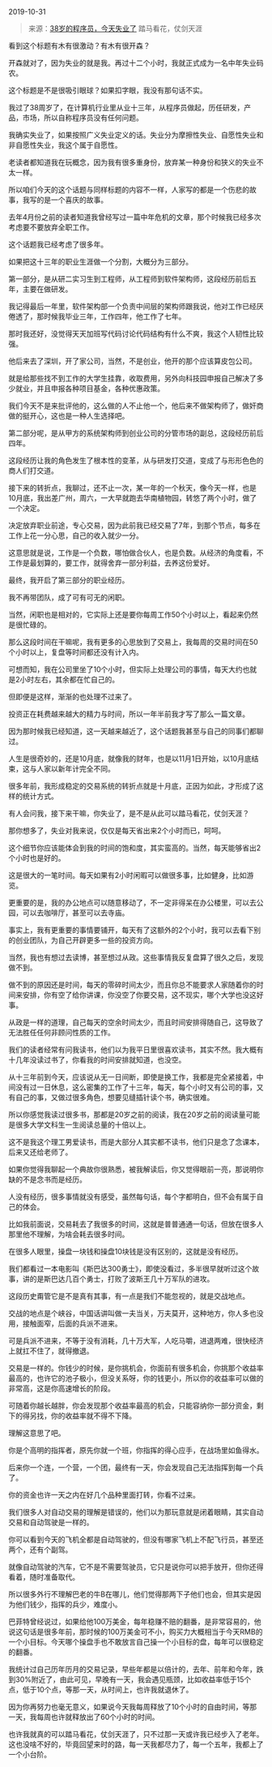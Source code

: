 2019-10-31

> 来源：[38岁的程序员，今天失业了](http://mp.weixin.qq.com/s?__biz=MzU0MjYwNDU2Mw==&mid=2247487527&idx=1&sn=eefad121f85ee204c92693dc934b063a&chksm=fb197c5bcc6ef54db5dd612a30a7622a342d8a014a8ab995f16fab952783930b109081840f95&scene=27#wechat_redirect)
> 踏马看花，仗剑天涯

看到这个标题有木有很激动？有木有很开森？

  

开森就对了，因为失业的就是我。再过十二个小时，我就正式成为一名中年失业码农。

  

这个标题是不是很吸引眼球？如果扣字眼，我没有那句话不实。  

  

我过了38周岁了，在计算机行业里从业十三年，从程序员做起，历任研发，产品，市场，所以自称程序员没有任何问题。

  

我确实失业了，如果按照广义失业定义的话。失业分为摩擦性失业、自愿性失业和非自愿性失业，我这个属于自愿性。

  

老读者都知道我在玩概念，因为我有很多重身份，放弃某一种身份和狭义的失业不太一样。  

  

所以咱们今天的这个话题与同样标题的内容不一样，人家写的都是一个伤悲的故事，我写的是一个喜庆的故事。  

  

去年4月份之前的读者知道我曾经写过一篇中年危机的文章，那个时候我已经多次考虑要不要放弃全职工作。

  

这个话题我已经考虑了很多年。  

  

如果把这十三年的职业生涯做一个分割，大概分为三部分。  

  

第一部分，是从研二实习生到工程师，从工程师到软件架构师，这段经历前后五年，主要在做研发。

  

我记得最后一年里，软件架构部一个负责中间层的架构师跟我说，他对工作已经厌倦透了，那时候我毕业三年，工作四年，他工作了七年。  

  

那时我还好，没觉得天天加班写代码讨论代码结构有什么不爽，我这个人韧性比较强。

  

他后来去了深圳，开了家公司，当然，不是创业，他开的那个应该算皮包公司。  

  

就是给那些找不到工作的大学生挂靠，收取费用，另外向科技园申报自己解决了多少就业，并且申报各种项目基金，各种优惠政策。  

  

我们今天不是来批评他的，这么做的人不止他一个，他后来不做架构师了，做奸商做的挺开心，这也是一种人生选择吧。  

  

第二部分呢，是从甲方的系统架构师到创业公司的分管市场的副总，这段经历前后四年。  

  

这段经历让我的角色发生了根本性的变革，从与研发打交道，变成了与形形色色的商人们打交道。  

  

接下来的转折点，我聊过，还不止一次，某一年的一个秋天，像今天一样，也是10月底，我出差广州，周六，一大早就跑去华南植物园，转悠了两个小时，做了一个决定。  

  

决定放弃职业前途，专心交易，因为此前我已经交易了7年，到那个节点，每多在工作上花一分心思，自己的收入就少一分。

  

这意思就是说，工作是一个负数，哪怕做合伙人，也是负数。从经济的角度看，不工作是最划算的，要工作，就得舍弃一部分利益，去养这份爱好。

  

最终，我开启了第三部分的职业经历。  

  

我不再带团队，成了可有可无的闲职。  

  

当然，闲职也是相对的，它实际上还是要你每周工作50个小时以上，看起来仍然是很忙碌的。

  

那么这段时间在干嘛呢，我有更多的心思放到了交易上，我每周的交易时间在50个小时以上，复盘等时间都还没有计入内。  

  

可想而知，我在公司里坐了10个小时，但实际上处理公司的事情，每天大约也就是2小时左右，其余都在忙自己的。  

  

但即便是这样，渐渐的也处理不过来了。

  

投资正在耗费越来越大的精力与时间，所以一年半前我才写了那么一篇文章。

  

因为那时候我已经知道，这一天越来越近了，这个话题我甚至与自己的同事们都聊过。

  

人生是很奇妙的，还是10月底，就像我的财年，也是以11月1日开始，以10月底结束，这与人家以新年计完全不同。  

  

很多年前，我形成稳定的交易系统的转折点就是十月底，正因为如此，才形成了这样的统计方式。  

  

有人会问我，接下来干嘛，你失业了，是不是从此可以踏马看花，仗剑天涯？

  

那你想多了，失业对我来说，仅仅是每天省出来2个小时而已，呵呵。

  

这个细节你应该能体会到我的时间的饱和度，其实蛮高的。当然，每天能够省出2个小时也是好的。

  

这是很大的一笔时间。每天如果有2小时闲暇可以做很多事，比如健身，比如游览。  

  

更重要的是，我的办公地点可以随意移动了，不一定非得呆在办公楼里，可以去公园，可以去咖啡厅，甚至可以去寺庙。  

  

事实上，我有更重要的事情要铺开，每天有了这额外的2个小时，我可以去看下别的创业团队，为自己开辟更多一些的投资方向。  

  

当然，我也有想过去读博，甚至想过从政。这些事情我反复盘算了很久之后，发现做不到。

  

做不到的原因还是时间，每天的零碎时间太少，而且你总不能要求人家随着你的时间来安排，你有空了给你讲课，你没空了你要交易，这不现实，哪个大学也没这好事。  

  

从政是一样的道理，自己每天的空余时间太少，而且时间安排得随自己，这导致了无法胜任任何非顾问性质的工作。

  

我们的读者经常有问我读书，他们以为我平日里很喜欢读书，其实不然。我大概有十几年没读过书了，你看我的时间安排就知道，也没空。

  

从十三年前到今天，应该说从无一日间断，即使是换工作，我都是完全紧接着，中间没有过一日休息，这么密集的工作了十三年，每天，每个小时又有公司的事，又有自己的事，又做过很多角色，想要见缝插针读个书，确实很难。  

  

所以你感觉我读过很多书，那都是20岁之前的阅读，我在20岁之前的阅读量可能是很多大学文科生一生阅读总量的十倍以上。  

  

这不是我这个理工男爱读书，而是大部分人其实都不读书，他们只是念了念课本，后来又还给老师了。  

  

如果你觉得我聊起一个典故你很熟悉，被我解读后，你又觉得眼前一亮，那说明你缺的不是念书而是经历。  

  

人没有经历，很多事情就没有感受，虽然每句话，每个字都明白，但不会有属于自己的体会。

  

比如我前面说，交易耗去了我很多的时间，这就是普普通通一句话，但放在很多人那里他不理解，为啥会耗去很多时间。  

  

在很多人眼里，操盘一块钱和操盘10块钱是没有区别的，这就是没有经历。  

  

我们都看过一本电影叫《斯巴达300勇士》，即使没看过，多半很早就听过这个故事，讲的是斯巴达几百个勇士，打败了波斯王几十万军队的进攻。

  

这段历史甭管它是不是真有其事，有一点是我们不能忽视的，就是交战地点。

  

交战的地点是个峡谷，中国话讲叫做一夫当关，万夫莫开，这种地方，你人多也没用，接触面窄，后面的兵派不进来。  

  

可是兵派不进来，不等于没有消耗，几十万大军，人吃马嚼，进退两难，很快经济上就扛不住了，就得撤退。  

  

交易是一样的。你钱少的时候，是你挑机会，你面前有很多机会，你挑那个收益率最高的，也许它的池子极小，但没关系呀，你的钱更小，所以你的收益率可以做的非常高，这是你高速增长的阶段。  

  

可随着你越长越胖，你会发现那个收益率最高的机会，只能容纳你一部分资金，剩下的得另找，你的收益率就不得不下降。

  

理解这意思了吧。  

  

你是个高明的指挥者，原先你就一个班，你指挥的得心应手，在战场里如鱼得水。

  

后来你一个连，一个营，一个团，最终有一天，你会发现自己无法指挥到每一个兵了。

  

你的资金也许一天之内在好几个品种里面打转，你看不过来。  

  

我们很多人对自动交易的理解是错误的，他们以为那玩意就是闭着眼睛，其实自动交易和自动驾驶是一样的。

  

你可以看到今天的飞机全都是自动驾驶的，但没有哪家飞机上不配飞行员，甚至还两个，还有个副驾。

  

就像自动驾驶的汽车，它不是不需要驾驶员，它只是说你可以把手放开，但你还得看着，随时准备取代。

  

所以很多外行不理解巴老的牛B在哪儿，他们觉得那两下子他们也会，但其实是因为他们钱少，指挥的兵少，难度小。

  

巴菲特曾经说过，如果给他100万美金，每年稳赚不赔的翻番，是非常容易的，他说这句话是很多年前，那时候的100万美金可不小，购买力大概相当于今天RMB的一个小目标。今天哪个操盘手也不敢放言自己操一个小目标的盘，每年可以很稳定的翻番。

  

我统计过自己历年历月的交易记录，早些年都是以倍计的，去年、前年和今年，跌到30%附近了，由此可见，早晚有一天，我会遇见瓶颈，比如收益率低于15个点，低于10个点，等那一天，从时间上，也许我就退休了。

  

因为你再努力也毫无意义，如果说今天我每周释放了10个小时的自由时间，等那一天，我每周也许就释放出了60个小时的时间。

  

也许我就真的可以踏马看花，仗剑天涯了，只不过那一天或许我已经步入了老年。这也没啥不好的，毕竟回望来时的路，每一天我都尽力了，每一个五年，我都上了一个小台阶。


